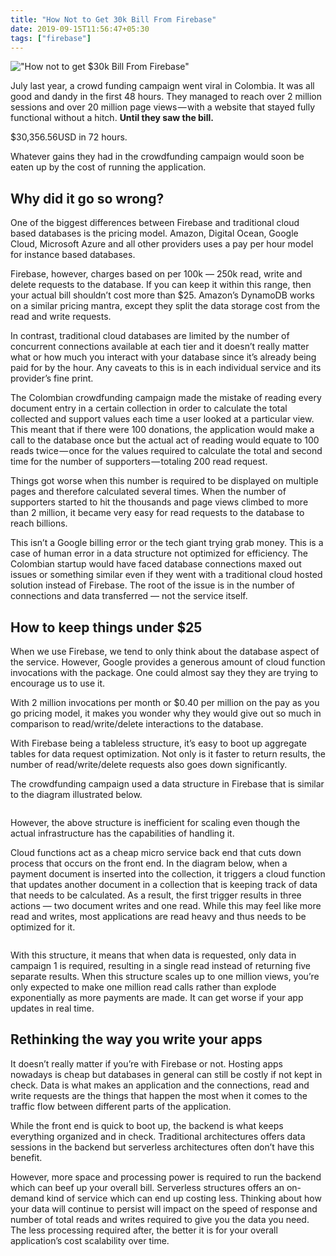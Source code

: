 ```yaml
---
title: "How Not to Get 30k Bill From Firebase"
date: 2019-09-15T11:56:47+05:30
tags: ["firebase"]
---
```


!["How not to get $30k Bill From Firebase"](https://res.cloudinary.com/dw0ygv1p9/image/upload/v1571639382/1_Oow_RBnaByCoR57FO1kbKw_ne8ah8.png)

July last year, a crowd funding campaign went viral in Colombia. It was all good and dandy in the first 48 hours. They managed to reach over 2 million sessions and over 20 million page views — with a website that stayed fully functional without a hitch.
<strong>Until they saw the bill.</strong>

$30,356.56USD in 72 hours.
<p>
Whatever gains they had in the crowdfunding campaign would soon be eaten up by the cost of running the application.</p>

<amp-ad width="100vw" height=320
     type="adsense"
     data-ad-client="ca-pub-5415404685631285"
     data-ad-slot="5497557054"
     data-auto-format="rspv"
     data-full-width>
  <div overflow></div>
</amp-ad>

## Why did it go so wrong?

One of the biggest differences between Firebase and traditional cloud based databases is the pricing model. Amazon, Digital Ocean, Google Cloud, Microsoft Azure and all other providers uses a pay per hour model for instance based databases.

<p>Firebase, however, charges based on per 100k — 250k read, write and delete requests to the database. If you can keep it within this range, then your actual bill shouldn’t cost more than $25. Amazon’s DynamoDB works on a similar pricing mantra, except they split the data storage cost from the read and write requests.</p>
<p>In contrast, traditional cloud databases are limited by the number of concurrent connections available at each tier and it doesn’t really matter what or how much you interact with your database since it’s already being paid for by the hour. Any caveats to this is in each individual service and its provider’s fine print.</p>
<p>The Colombian crowdfunding campaign made the mistake of reading every document entry in a certain collection in order to calculate the total collected and support values each time a user looked at a particular view. This meant that if there were 100 donations, the application would make a call to the database once but the actual act of reading would equate to 100 reads twice — once for the values required to calculate the total and second time for the number of supporters — totaling 200 read request.</p>
<amp-ad width="100vw" height=320
     type="adsense"
     data-ad-client="ca-pub-5415404685631285"
     data-ad-slot="5497557054"
     data-auto-format="rspv"
     data-full-width>
  <div overflow></div>
</amp-ad>
<p>Things got worse when this number is required to be displayed on multiple pages and therefore calculated several times. When the number of supporters started to hit the thousands and page views climbed to more than 2 million, it became very easy for read requests to the database to reach billions.</p>
<p>This isn’t a Google billing error or the tech giant trying grab money. This is a case of human error in a data structure not optimized for efficiency. The Colombian startup would have faced database connections maxed out issues or something similar even if they went with a traditional cloud hosted solution instead of Firebase. The root of the issue is in the number of connections and data transferred — not the service itself.</p>

<amp-ad width="100vw" height=320
     type="adsense"
     data-ad-client="ca-pub-5415404685631285"
     data-ad-slot="5497557054"
     data-auto-format="rspv"
     data-full-width>
  <div overflow></div>
</amp-ad>

## How to keep things under $25

<p>When we use Firebase, we tend to only think about the database aspect of the service. However, Google provides a generous amount of cloud function invocations with the package. One could almost say they they are trying to encourage us to use it.</p>
<p>With 2 million invocations per month or $0.40 per million on the pay as you go pricing model, it makes you wonder why they would give out so much in comparison to read/write/delete interactions to the database.</p>
<p>With Firebase being a tableless structure, it’s easy to boot up aggregate tables for data request optimization. Not only is it faster to return results, the number of read/write/delete requests also goes down significantly.</p>
<p>The crowdfunding campaign used a data structure in Firebase that is similar to the diagram illustrated below.</p>

<img src="https://res.cloudinary.com/dw0ygv1p9/image/upload/v1571639838/1_ndOz2mZKKLLHDzM20UwC6Q_yenzok.jpg" title="">

<p>However, the above structure is inefficient for scaling even though the actual infrastructure has the capabilities of handling it.</p>
<p>Cloud functions act as a cheap micro service back end that cuts down process that occurs on the front end. In the diagram below, when a payment document is inserted into the collection, it triggers a cloud function that updates another document in a collection that is keeping track of data that needs to be calculated. As a result, the first trigger results in three actions — two document writes and one read. While this may feel like more read and writes, most applications are read heavy and thus needs to be optimized for it.</p>

<img src="https://res.cloudinary.com/dw0ygv1p9/image/upload/v1571639961/1_oHvnS_l69P2G-5xwosbOHA_nrcedm.jpg" alt="">
<p>With this structure, it means that when data is requested, only data in campaign 1 is required, resulting in a single read instead of returning five separate results.
When this structure scales up to one million views, you’re only expected to make one million read calls rather than explode exponentially as more payments are made. It can get worse if your app updates in real time.</p>

## Rethinking the way you write your apps

<amp-ad width="100vw" height=320
     type="adsense"
     data-ad-client="ca-pub-5415404685631285"
     data-ad-slot="5497557054"
     data-auto-format="rspv"
     data-full-width>
  <div overflow></div>
</amp-ad>

<p>It doesn’t really matter if you’re with Firebase or not. Hosting apps nowadays is cheap but databases in general can still be costly if not kept in check. Data is what makes an application and the connections, read and write requests are the things that happen the most when it comes to the traffic flow between different parts of the application.</p>

<p>While the front end is quick to boot up, the backend is what keeps everything organized and in check. Traditional architectures offers data sessions in the backend but serverless architectures often don’t have this benefit.</p>
<p>However, more space and processing power is required to run the backend which can beef up your overall bill. Serverless structures offers an on-demand kind of service which can end up costing less. Thinking about how your data will continue to persist will impact on the speed of response and number of total reads and writes required to give you the data you need. The less processing required after, the better it is for your overall application’s cost scalability over time.</p>

